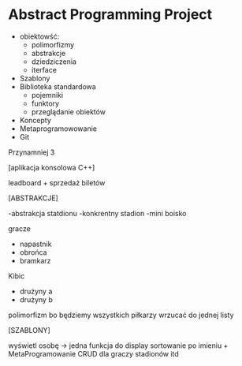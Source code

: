 # Abstract Programming Project
- obiektowść:
  - polimorfizmy
  - abstrakcje
  - dziedziczenia
  - iterface
- Szablony
- Biblioteka standardowa
  - pojemniki
  - funktory
  - przeglądanie obiektów
- Koncepty
- Metaprogramowowanie
- Git 

Przynamniej 3

[aplikacja konsolowa C++]

leadboard + sprzedaż biletów

[ABSTRAKCJE]

-abstrakcja statdionu
-konkrentny stadion
-mini boisko

gracze
- napastnik
- obrońca
- bramkarz

Kibic
- drużyny a
- drużyny b

polimorfizm bo będziemy wszystkich piłkarzy wrzucać do jednej listy

[SZABLONY]

wyświetl osobę -> jedna funkcja do display
sortowanie po imieniu + MetaProgramowanie
CRUD dla graczy stadionów itd